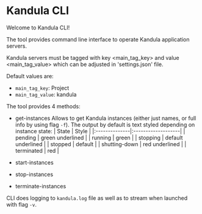 # Kandula CLI

Welcome to Kandula CLI!

The tool provides command line interface to operate Kandula application servers.

Kandula servers must be tagged with key <main_tag_key> and value <main_tag_value> which can be adjusted in 'settings.json' file.

Default values are:  
- `main_tag_key`:   Project  
- `main_tag_value`: kandula

The tool provides 4 methods:
- get-instances
  Allows to get Kandula instances (either just names, or full info by using flag `-f`).
  The output by default is text styled depending on instance state:
  | State         | Style              |
  |:--------------|:-------------------|
  | pending       | green underlined   |
  | running       | green              |
  | stopping      | default underlined |
  | stopped       | default            |
  | shutting-down | red underlined     |
  | terminated    | red                |

- start-instances
- stop-instances
- terminate-instances

CLI does logging to `kandula.log` file as well as to stream when launched with flag `-v`.
